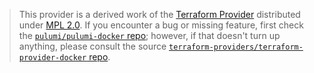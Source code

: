 > This provider is a derived work of the [Terraform Provider](https://github.com/terraform-providers/terraform-provider-docker)
> distributed under [MPL 2.0](https://www.mozilla.org/en-US/MPL/2.0/). If you encounter a bug or missing feature,
> first check the [`pulumi/pulumi-docker` repo](https://github.com/pulumi/pulumi-docker/issues); however, if that doesn't turn up anything,
> please consult the source [`terraform-providers/terraform-provider-docker` repo](https://github.com/terraform-providers/terraform-provider-docker/issues).
